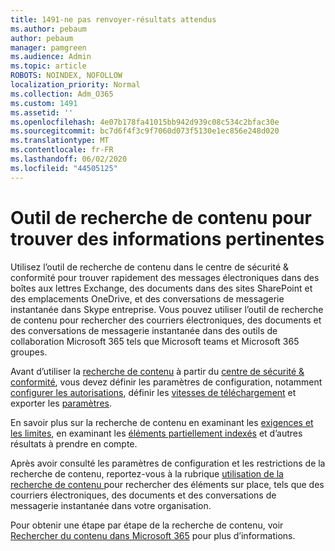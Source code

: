 ```yaml
---
title: 1491-ne pas renvoyer-résultats attendus
ms.author: pebaum
author: pebaum
manager: pamgreen
ms.audience: Admin
ms.topic: article
ROBOTS: NOINDEX, NOFOLLOW
localization_priority: Normal
ms.collection: Adm_O365
ms.custom: 1491
ms.assetid: ''
ms.openlocfilehash: 4e07b178fa41015bb942d939c08c534c2bfac30e
ms.sourcegitcommit: bc7d6f4f3c9f7060d073f5130e1ec856e248d020
ms.translationtype: MT
ms.contentlocale: fr-FR
ms.lasthandoff: 06/02/2020
ms.locfileid: "44505125"
---
```

# <a name="content-search-tool-to-find-relevant-info"></a>Outil de recherche de contenu pour trouver des informations pertinentes

Utilisez l’outil de recherche de contenu dans le centre de sécurité & conformité pour trouver rapidement des messages électroniques dans des boîtes aux lettres Exchange, des documents dans des sites SharePoint et des emplacements OneDrive, et des conversations de messagerie instantanée dans Skype entreprise. Vous pouvez utiliser l’outil de recherche de contenu pour rechercher des courriers électroniques, des documents et des conversations de messagerie instantanée dans des outils de collaboration Microsoft 365 tels que Microsoft teams et Microsoft 365 groupes.


Avant d’utiliser la [recherche de contenu](https://sip.protection.office.com/contentsearchbeta?ContentOnly=1) à partir du [centre de sécurité & conformité](https://sip.protection.office.com/homepage), vous devez définir les paramètres de configuration, notamment [configurer les autorisations](https://docs.microsoft.com/microsoft-365/compliance/permissions-filtering-for-content-search), définir les [vitesses de téléchargement](https://docs.microsoft.com/microsoft-365/compliance/increase-download-speeds-when-exporting-ediscovery-results) et exporter les [paramètres](https://docs.microsoft.com/microsoft-365/compliance/disable-reports-when-you-export-content-search-results).

En savoir plus sur la recherche de contenu en examinant les [exigences et les limites](https://docs.microsoft.com/microsoft-365/compliance/limits-for-content-search), en examinant les [éléments partiellement indexés](https://docs.microsoft.com/microsoft-365/compliance/investigating-partially-indexed-items-in-ediscovery) et d’autres résultats à prendre en compte.

Après avoir consulté les paramètres de configuration et les restrictions de la recherche de contenu, reportez-vous à la rubrique [utilisation de la recherche de contenu </a> pour rechercher des éléments sur place, tels que des courriers électroniques, des documents et des conversations de messagerie instantanée dans votre organisation](https://docs.microsoft.com/microsoft-365/compliance/content-search).

Pour obtenir une étape par étape de la recherche de contenu, voir [Rechercher du contenu dans Microsoft 365](https://docs.microsoft.com/microsoft-365/compliance/search-for-content) pour plus d’informations.
